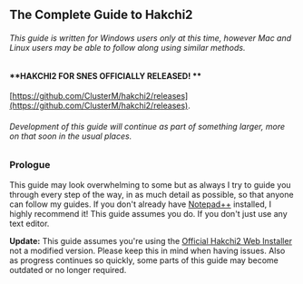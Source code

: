 ## **The Complete Guide to Hakchi2**
###### This guide is written for Windows users only at this time, however Mac and Linux users may be able to follow along using similar methods.

#### **HAKCHI2 FOR SNES OFFICIALLY RELEASED! **
[https://github.com/ClusterM/hakchi2/releases](https://github.com/ClusterM/hakchi2/releases). 

###### *Development of this guide will continue as part of something larger, more on that soon in the usual places.*

### **Prologue**

This guide may look overwhelming to some but as always I try to guide you through every step of the way, in as much detail as possible, so that anyone can follow my guides. If you don't already have [Notepad++](https://notepad-plus-plus.org/) installed, I highly recommend it! This guide assumes you do. If you don't just use any text editor.

**Update:** 
This guide assumes you're using the [Official Hakchi2 Web Installer](https://github.com/ClusterM/hakchi2/releases) not a modified version. 
Please keep this in mind when having issues. Also as progress continues so quickly, some parts of this guide may become outdated or no longer required. 
